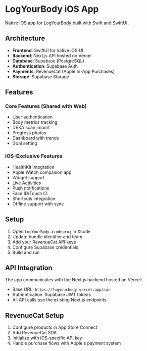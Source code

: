 # LogYourBody iOS App

Native iOS app for LogYourBody built with Swift and SwiftUI.

## Architecture

- **Frontend**: SwiftUI for native iOS UI
- **Backend**: Next.js API hosted on Vercel
- **Database**: Supabase (PostgreSQL)
- **Authentication**: Supabase Auth
- **Payments**: RevenueCat (Apple In-App Purchases)
- **Storage**: Supabase Storage

## Features

### Core Features (Shared with Web)
- User authentication
- Body metrics tracking
- DEXA scan import
- Progress photos
- Dashboard with trends
- Goal setting

### iOS-Exclusive Features
- HealthKit integration
- Apple Watch companion app
- Widget support
- Live Activities
- Push notifications
- Face ID/Touch ID
- Shortcuts integration
- Offline support with sync

## Setup

1. Open `LogYourBody.xcodeproj` in Xcode
2. Update bundle identifier and team
3. Add your RevenueCat API keys
4. Configure Supabase credentials
5. Build and run

## API Integration

The app communicates with the Next.js backend hosted on Vercel:

- Base URL: `https://logyourbody.vercel.app/api`
- Authentication: Supabase JWT tokens
- All API calls use the existing Next.js endpoints

## RevenueCat Setup

1. Configure products in App Store Connect
2. Add RevenueCat SDK
3. Initialize with iOS-specific API key
4. Handle purchase flows with Apple's payment system